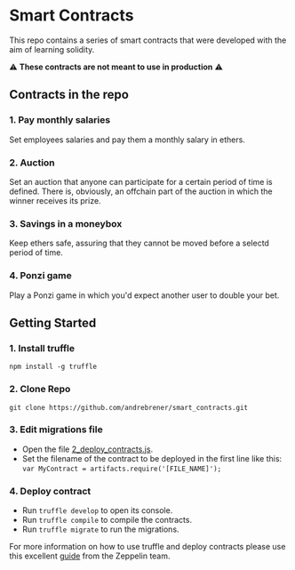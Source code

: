 # Smart Contracts

This repo contains a series of smart contracts that were developed with the aim of learning solidity.

:warning: **These contracts are not meant to use in production** :warning:

## Contracts in the repo

### 1. Pay monthly salaries
Set employees salaries and pay them a monthly salary in ethers.

### 2. Auction
Set an auction that anyone can participate for a certain period of time is defined. There is, obviously, an offchain part of the auction in which the winner receives its prize.

### 3. Savings in a moneybox
Keep ethers safe, assuring that they cannot be moved before a selectd period of time.

### 4. Ponzi game
Play a Ponzi game in which you'd expect another user to double your bet.

## Getting Started

### 1. Install truffle

```npm install -g truffle```

### 2. Clone Repo

`git clone https://github.com/andrebrener/smart_contracts.git`

### 3. Edit migrations file

- Open the file [2_deploy_contracts.js](https://github.com/andrebrener/smart_contracts/blob/master/migrations/2_deploy_contracts.js).
- Set the filename of the contract to be deployed in the first line like this:
```var MyContract = artifacts.require('[FILE_NAME]');```

### 4. Deploy contract

- Run ```truffle develop``` to open its console.
- Run ```truffle compile``` to compile the contracts.
- Run ```truffle migrate``` to run the migrations.

For more information on how to use truffle and deploy contracts please use this excellent [guide](https://blog.zeppelin.solutions/a-gentle-introduction-to-ethereum-programming-part-3-abdd9644d0c2) from the Zeppelin team.
